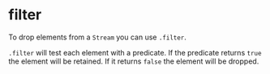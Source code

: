# filter

To drop elements from a `Stream` you can use `.filter`.

`.filter` will test each element with a predicate. If the
predicate returns `true` the element will be retained.
If it returns `false` the element will be dropped.


